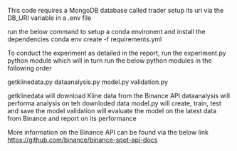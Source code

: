 

This code requires a MongoDB database called trader
setup its uri via the DB_URI variable in a .env file

run the below command to setup a conda environent and install the dependencies 
conda env create -f requirements.yml


To conduct the experiment as detailed in the report, run the experiment.py python module which will in turn run the below python modules in the following order

getklinedata.py
dataanalysis.py
model.py
validation.py

getklinedata will download Kline data from the Binance API 
dataanalysis will performa analysis on teh downloded data
model.py will create, train, test and save the model
validation will evaluate the model on the latest data from Binance and report on its performance

More information on the Binance API can be found via the below link
https://github.com/binance/binance-spot-api-docs
